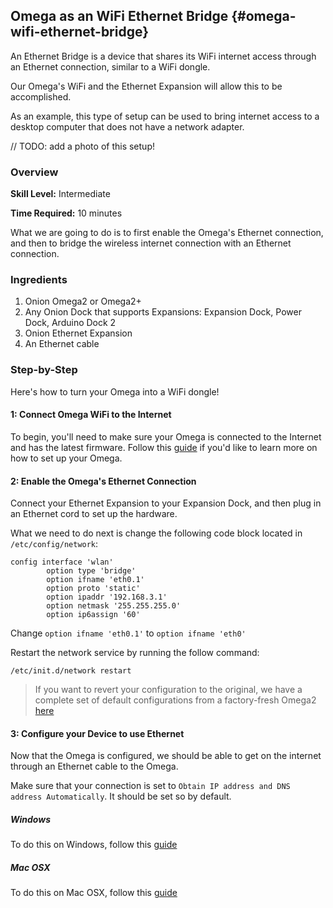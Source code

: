## Omega as an WiFi Ethernet Bridge {#omega-wifi-ethernet-bridge}


An Ethernet Bridge is a device that shares its WiFi internet access through an Ethernet connection, similar to a WiFi dongle.

Our Omega's WiFi and the Ethernet Expansion will allow this to be accomplished.

<!-- ![illustration](../img/ethernet-bridge-illustration.png) -->

As an example, this type of setup can be used to bring internet access to a desktop computer that does not have a network adapter.

// TODO: add a photo of this setup!

### Overview

**Skill Level:** Intermediate

**Time Required:** 10 minutes

What we are going to do is to first enable the Omega's Ethernet connection, and then to bridge the wireless internet connection with an Ethernet connection.


### Ingredients

1. Onion Omega2 or Omega2+
1. Any Onion Dock that supports Expansions: Expansion Dock, Power Dock, Arduino Dock 2
1. Onion Ethernet Expansion
1. An Ethernet cable

<!-- The Steps -->
### Step-by-Step

Here's how to turn your Omega into a WiFi dongle!

#### 1: Connect Omega WiFi to the Internet

To begin, you'll need to make sure your Omega is connected to the Internet and has the latest firmware. Follow this [guide](#first-time-setup) if you'd like to learn more on how to set up your Omega.

<!--# 2 -->

#### 2: Enable the Omega's Ethernet Connection

<!-- // Connect the Ethernet Expansion to the Omega -->

Connect your Ethernet Expansion to your Expansion Dock, and then plug in an Ethernet cord to set up the hardware.

What we need to do next is change the following code block located in `/etc/config/network`:

```
config interface 'wlan'
        option type 'bridge'
        option ifname 'eth0.1'
        option proto 'static'
        option ipaddr '192.168.3.1'
        option netmask '255.255.255.0'
        option ip6assign '60'

```

Change `option ifname 'eth0.1'` to `option ifname 'eth0'`


Restart the network service by running the follow command:

```
/etc/init.d/network restart
```

>If you want to revert your configuration to the original, we have a complete set of default configurations from a factory-fresh Omega2 [here](https://github.com/OnionIoT/uci-default-configs)


<!--# 3 -->
#### 3: Configure your Device to use Ethernet

Now that the Omega is configured, we should be able to get on the internet through an Ethernet cable to the Omega.

Make sure that your connection is set to `Obtain IP address and DNS address Automatically`. It should be set so by default.


##### Windows
To do this on Windows, follow this [guide](http://www.computerhope.com/issues/ch001048.htm)


##### Mac OSX
To do this on Mac OSX, follow this [guide](https://www.cs.cmu.edu/~help/networking/dhcp_info/dhcp_mac.html)

<!-- ### Linux -->

<!-- Not sure how to do or how to test that this actually does the thing? -->
